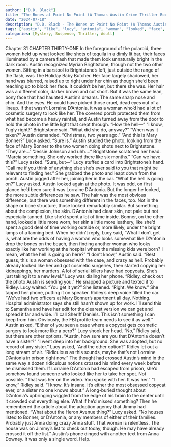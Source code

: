 ```yaml
---
author: ["D.D. Black"]
title: "The Bones at Point No Point (A Thomas Austin Crime Thriller Book 1) - Chapter 32"
date: "2024-07-18"
description: "D.D. Black - The Bones at Point No Point (A Thomas Austin Crime Thriller Book 1)"
tags: ["austin", "like", "lucy", "antonia", "woman", "looked", "face", "brightstone", "said", "asked", "ridley", "look", "photo", "know", "bonner", "something", "two", "right", "lorraine", "sure", "get", "though", "hand", "lot", "cosmetic"]
categories: [Mystery, Suspense, Thriller, Adult]
---
```


Chapter 31
CHAPTER THIRTY-ONE
In the foreground of the polaroid, three women held up what looked like shots of tequila in a dimly lit bar, their faces illuminated by a camera flash that made them look unnaturally bright in the dark room. Austin recognized Myrian Brightstone, though not the two other women.
Sitting in a barstool to Brightstone’s left, just outside the range of the flash, was The Holiday Baby Butcher. Her face largely shadowed, her hand was blurred, raised up to right under her chin as though she’d been reaching up to block her face.
It couldn’t be her, but there she was. Her hair was a different color, darker brown and cut short. But it was the same lean, bony face that had haunted Austin’s dreams. The same sharp nose and chin. And the eyes. He could have picked those cruel, dead eyes out of a lineup. If that wasn’t Lorraine D’Antonia, it was a woman who’d had a lot of cosmetic surgery to look like her.
The covered porch protected them from what had become a heavy rainfall, and Austin turned away from the door to hold the photo in the little light that crept through. “How the hell—”
“I know, f’ugly right?” Brightstone said. “What did she do, anyway?”
“When was it taken?” Austin demanded.
“Christmas, two years ago.”
“And this is Mary Bonner?” Lucy asked.
“Sure is.”
Austin studied the photo, looking from the face of Mary Bonner to the two women doing shots next to Brightstone. “They are…”
“Jessie Johnson and uhh….” Brightstone scratched her head. “Marcia something. She only worked there like six months.”
“Can we have this?” Lucy asked.
“Sure, but—”
Lucy stuffed a card into Brightstone’s hand. “Call me if you think of anything else she’s ever said to you that might be relevant to finding her.” She grabbed the photo and leapt down from the porch.
Austin jogged after her, joining her in the car.
“What the hell is going on?” Lucy asked.
Austin looked again at the photo. It was odd, on first glance he’d been sure it was Lorraine D’Antonia. But the longer he looked, the more subtle differences he saw. The hair was the most obvious difference, but there was something different in the faces, too. Not in the shape or bone structure, those looked remarkably similar. But something about the complexion, the skin. D’Antonia had clear skin, not pale but not especially tanned. Like she’d spent a lot of time inside. Bonner, on the other hand, looked a little more worn, her skin a little more leathery, like she’d spent a good deal of time working outside or, more likely, under the bright lamps of a tanning bed.
When he didn’t reply, Lucy said, “What I don’t get is, what are the odds of having a woman who looks somewhat like D’Antonia drop the bones on the beach, then finding another woman who looks exactly like her working at the hospital where the missing kids were born? I mean, what the hell is going on here?”
“I don’t know,” Austin said. “Best guess, this is a woman obsessed with the case, and crazy as hell. Probably already looked like her and got cosmetic surgeries, then started copying her kidnappings, her murders. A lot of serial killers have had copycats. She’s just taking it to a new level.”
Lucy was dialing her phone. “Ridley, check out the photo Austin is sending you.”
He snapped a picture and texted it to Ridley.
Lucy waited. “You get it yet?” She listened. “Right. We know.” She tapped her phone, putting it on speaker.
Ridley’s deep voice filled the car. “We’ve had two officers at Mary Bonner’s apartment all day. Nothing. Hospital administrator says she still hasn’t shown up for work. I’ll send this to Samantha and have her edit for the clearest version we can get and spread it far and wide. I’ll call Sheriff Daniels. This isn’t something I can keep from him. Obviously, the FBI profile team needs to see it as well.”
Austin asked, “Either of you seen a case where a copycat gets cosmetic surgery to look more like a perp?”
Lucy shook her head.
“No,” Ridley said, but there are other options. “Austin, how sure are you that D’Antonia doesn’t have a sister?”
“I went deep into her background. She was adopted, but no record of any sister.”
Lucy asked, “And the other option?”
Ridley let out a long stream of air. “Ridiculous as this sounds, maybe that’s not Lorraine D’Antonia in prison right now.”
The thought had crossed Austin’s mind in the same way a dozen ridiculous notions crossed his mind every week before he dismissed them. If Lorraine D’Antonia had escaped from prison, she’d somehow found someone who looked like her to take her spot. Not possible. “That was her on the video. You spoke with her. It was her.”
“I know,” Ridley said. “I know. It’s insane. It’s either the most obsessed copycat ever, or a sister no one knows about.”
A long-buried thought about D’Antonia’s upbringing wiggled from the edge of his brain to the center until it crowded out everything else. What if he’d missed something? Then he remembered the article about the adoption agency that Jimmy had mentioned.
“What about the Heron Avenue thing?” Lucy asked.
“No houses listed to Bonner, or D’Antonia, or any members of either of their families. Probably just Anna doing crazy Anna stuff. That woman is relentless. The house was on Jimmy’s list to check out today, though. He may have already crossed it off the list.”
Austin’s phone dinged with another text from Anna Downey.
It was only a single word.
Help.